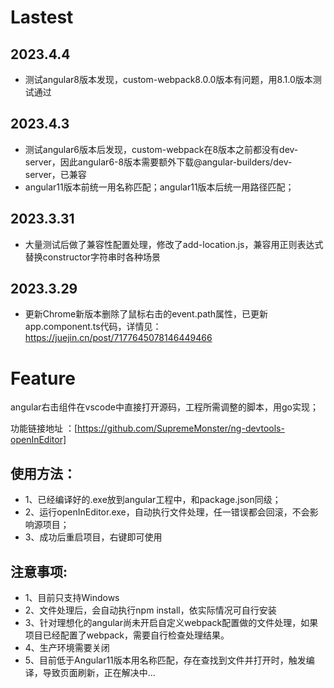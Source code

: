 # Lastest 
## 2023.4.4
- 测试angular8版本发现，custom-webpack8.0.0版本有问题，用8.1.0版本测试通过


## 2023.4.3
- 测试angular6版本后发现，custom-webpack在8版本之前都没有dev-server，因此angular6-8版本需要额外下载@angular-builders/dev-server，已兼容
- angular11版本前统一用名称匹配；angular11版本后统一用路径匹配；

## 2023.3.31

- 大量测试后做了兼容性配置处理，修改了add-location.js，兼容用正则表达式替换constructor字符串时各种场景

## 2023.3.29

- 更新Chrome新版本删除了鼠标右击的event.path属性，已更新app.component.ts代码，详情见：https://juejin.cn/post/7177645078146449466
 
# Feature
angular右击组件在vscode中直接打开源码，工程所需调整的脚本，用go实现；

功能链接地址 ：[https://github.com/SupremeMonster/ng-devtools-openInEditor]

## 使用方法：
- 1、已经编译好的.exe放到angular工程中，和package.json同级；
- 2、运行openInEditor.exe，自动执行文件处理，任一错误都会回滚，不会影响源项目；
- 3、成功后重启项目，右键即可使用

## 注意事项:

- 1、目前只支持Windows
- 2、文件处理后，会自动执行npm install，依实际情况可自行安装
- 3、针对理想化的angular尚未开启自定义webpack配置做的文件处理，如果项目已经配置了webpack，需要自行检查处理结果。
- 4、生产环境需要关闭
- 5、目前低于Angular11版本用名称匹配，存在查找到文件并打开时，触发编译，导致页面刷新，正在解决中...
